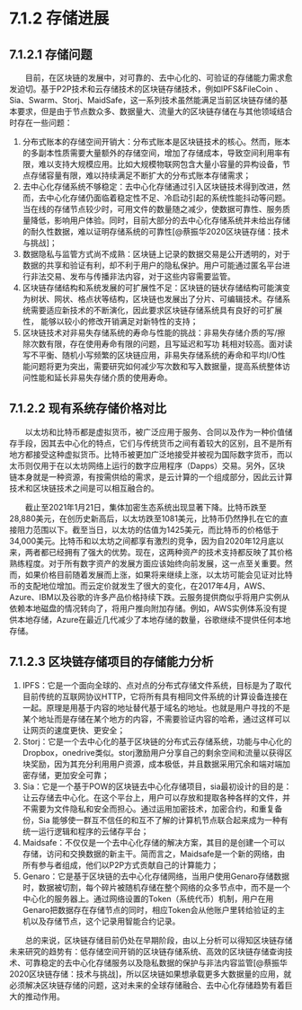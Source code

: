 # 7.1.2 存储进展
## 7.1.2.1 存储问题
&emsp;&emsp;目前，在区块链的发展中，对可靠的、去中心化的、可验证的存储能力需求愈发迫切。基于P2P技术和云存储技术的区块链存储技术，例如IPFS&FileCoin 、Sia、Swarm、Storj、MaidSafe，这一系列技术虽然能满足当前区块链存储的基本要求，但是由于节点数众多、数据量大、流量大的区块链存储在与其他领域结合时存在一些问题：
1. 分布式账本的存储空间开销大：分布式账本是区块链技术的核心。然而，账本的多副本性质需要大量额外的存储空间，增加了存储成本，导致空间利用率有限，难以支持大规模应用。比如大规模物联网包含大量小容量的异构设备，节点存储容量有限，难以持续满足不断扩大的分布式账本存储需求；
2. 去中心化存储系统不够稳定：去中心化存储通过引入区块链技术得到改进，然而，去中心化存储仍面临着稳定性不足、冷启动引起的系统性能抖动等问题。当在线的存储节点较少时，可用文件的数量随之减少，使数据可靠性、服务质量降低，影响用户体验。同时，目前大部分的去中心化存储系统并未给出存储的耐久性数据，难以证明存储系统的可靠性[@蔡振华2020区块链存储：技术与挑战]；
3. 数据隐私与监管方式尚不成熟：区块链上记录的数据交易是公开透明的，对于数据的共享和验证有利，却不利于用户的隐私保护。用户可能通过匿名平台进行非法交易、发布与传播非法内容，对于这些内容需要监管。
4. 区块链存储结构和系统发展的可扩展性不足：区块链的链状存储结构可能演变为树状、网状、格点状等结构，区块链也发展出了分片、可编辑技术。存储系统需要适应新技术的不断演化，因此要求区块链存储系统具有良好的可扩展性， 能够以较小的修改开销满足对新特性的支持；
5. 区块链技术对非易失存储系统的寿命与性能的挑战：非易失存储介质的写/擦除次数有限，存在使用寿命有限的问题，且写延迟和写功
耗相对较高。面对读写不平衡、随机小写频繁的区块链应用，非易失存储系统的寿命和平均I/O性能问题将更为突出，需要研究如何减少写次数和写入数据量，提高系统整体访问性能和延长非易失存储介质的使用寿命。
## 7.1.2.2 现有系统存储价格对比
&emsp;&emsp;以太坊和比特币都是虚拟货币，被广泛应用于服务、合同以及作为一种价值储存手段，因其去中心化的特点，它们与传统货币之间有着较大的区别，且不是所有地方都接受这种虚拟货币。比特币被更加广泛地接受并被视为国际数字货币，而以太币则仅用于在以太坊网络上运行的数字应用程序（Dapps）交易。另外，区块链本身就是一种资源，有按需供给的需求，是云计算的一个组成部分，因此云计算技术和区块链技术之间是可以相互融合的。

&emsp;&emsp;截止至2021年1月21日，集体加密生态系统出现显著下降。比特币跌至28,880美元，在创历史新高后，以太坊跌至1081美元，比特币仍然挣扎在它的直接阻力范围以下。截至当日，以太坊的估值为1425美元，而比特币的价格低于34,000美元。比特币和以太坊之间都享有激烈的竞争，因为自2020年12月底以来，两者都已经拥有了强大的优势。现在，这两种资产的技术支持都反映了其价格熟练程度。对于所有数字资产的发展方面应该始终向前发展，这一点至关重要。然而，如果价格目前随着发展而上涨，如果将来继续上涨，以太坊可能会见证对比特币的支配地位增加。而云定价就发生了很大的变化，在2017年4月，AWS、Azure、IBM以及谷歌的许多产品价格持续下跌。云服务提供商似乎将用户实例从依赖本地磁盘的情况转向了，将用户推向附加存储。例如，AWS实例体系没有提供本地存储，Azure在最近几代减少了本地存储的数量，谷歌继续不提供任何本地存储。
## 7.1.2.3 区块链存储项目的存储能力分析
1. IPFS：它是一个面向全球的、点对点的分布式存储文件系统，目标是为了取代目前传统的互联网协议HTTP，它将所有具有相同文件系统的计算设备连接在一起。原理是用基于内容的地址替代基于域名的地址。也就是用户寻找的不是某个地址而是存储在某个地方的内容，不需要验证内容的哈希，通过这样可以让网页的速度更快、更安全；
2. Storj：它是一个去中心化的基于区块链的分布式云存储系统，功能与中心化的Dropbox，onedrive类似。storj激励用户分享自己的剩余空间和流量以获得区块奖励，因为其充分利用用户资源，成本极低，并且数据采用冗余和端对端加密存储，更加安全可靠；
3. Sia：它是一个基于POW的区块链去中心化存储项目，sia最初设计的目的是：让云存储去中心化。在这个平台上，用户可以存放和提取各种各样的文件，并不需要为文件隐私和安全而担心。通过运用加密技术，加密合约，和重复备份，Sia 能够使一群互不信任的和互不了解的计算机节点联合起来成为一种有统一运行逻辑和程序的云储存平台；
4. Maidsafe：不仅仅是一个去中心化存储的解决方案，其目的是创建一个可以存储，访问和交换数据的新主干。简而言之，Maidsafe是一个新的网络，由所有参与者组成，他们以P2P方式贡献自己的计算能力；
5. Genaro：它是基于区块链的去中心化存储网络，当用户使用Genaro存储数据时，数据被切割，每个碎片被随机存储在整个网络的众多节点中，而不是一个中心化的服务器上。通过网络设置的Token（系统代币）机制，用户在用Genaro把数据存在存储节点的同时，相应Token会从他账户里转给验证的主机以及存储节点，这个记录用智能合约记录。

&emsp;&emsp;总的来说，区块链存储目前仍处在早期阶段，由以上分析可以得知区块链存储未来研究的趋势有：低存储空间开销的区块链存储系统、高效的区块链存储查询技术、可靠稳定的去中心化存储服务以及隐私数据的保护与非法内容监管[@蔡振华2020区块链存储：技术与挑战]，所以区块链如果想承载更多大数据量的应用，就必须解决区块链存储的问题，这对未来的全球存储融合、去中心化存储趋势有着巨大的推动作用。
